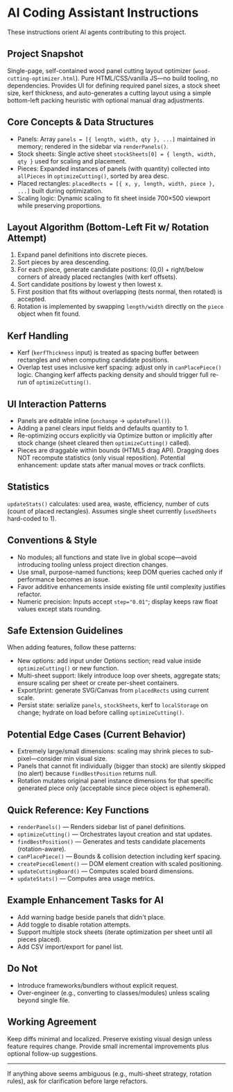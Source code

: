 # AI Coding Assistant Instructions

These instructions orient AI agents contributing to this project.

## Project Snapshot
Single-page, self-contained wood panel cutting layout optimizer (`wood-cutting-optimizer.html`). Pure HTML/CSS/vanilla JS—no build tooling, no dependencies. Provides UI for defining required panel sizes, a stock sheet size, kerf thickness, and auto-generates a cutting layout using a simple bottom-left packing heuristic with optional manual drag adjustments.

## Core Concepts & Data Structures
- Panels: Array `panels = [{ length, width, qty }, ...]` maintained in memory; rendered in the sidebar via `renderPanels()`.
- Stock sheets: Single active sheet `stockSheets[0] = { length, width, qty }` used for scaling and placement.
- Pieces: Expanded instances of panels (with quantity) collected into `allPieces` in `optimizeCutting()`, sorted by area desc.
- Placed rectangles: `placedRects = [{ x, y, length, width, piece }, ...]` built during optimization.
- Scaling logic: Dynamic scaling to fit sheet inside 700×500 viewport while preserving proportions.

## Layout Algorithm (Bottom-Left Fit w/ Rotation Attempt)
1. Expand panel definitions into discrete pieces.
2. Sort pieces by area descending.
3. For each piece, generate candidate positions: (0,0) + right/below corners of already placed rectangles (with kerf offsets).
4. Sort candidate positions by lowest y then lowest x.
5. First position that fits without overlapping (tests normal, then rotated) is accepted.
6. Rotation is implemented by swapping `length/width` directly on the `piece` object when fit found.

## Kerf Handling
- Kerf (`kerfThickness` input) is treated as spacing buffer between rectangles and when computing candidate positions.
- Overlap test uses inclusive kerf spacing: adjust only in `canPlacePiece()` logic. Changing kerf affects packing density and should trigger full re-run of `optimizeCutting()`.

## UI Interaction Patterns
- Panels are editable inline (`onchange` -> `updatePanel()`).
- Adding a panel clears input fields and defaults quantity to 1.
- Re-optimizing occurs explicitly via Optimize button or implicitly after stock change (sheet cleared then `optimizeCutting()` called).
- Pieces are draggable within bounds (HTML5 drag API). Dragging does NOT recompute statistics (only visual reposition). Potential enhancement: update stats after manual moves or track conflicts.

## Statistics
`updateStats()` calculates: used area, waste, efficiency, number of cuts (count of placed rectangles). Assumes single sheet currently (`usedSheets` hard-coded to 1).

## Conventions & Style
- No modules; all functions and state live in global scope—avoid introducing tooling unless project direction changes.
- Use small, purpose-named functions; keep DOM queries cached only if performance becomes an issue.
- Favor additive enhancements inside existing file until complexity justifies refactor.
- Numeric precision: Inputs accept `step="0.01"`; display keeps raw float values except stats rounding.

## Safe Extension Guidelines
When adding features, follow these patterns:
- New options: add input under Options section; read value inside `optimizeCutting()` or new function.
- Multi-sheet support: likely introduce loop over sheets, aggregate stats; ensure scaling per sheet or create per-sheet containers.
- Export/print: generate SVG/Canvas from `placedRects` using current scale.
- Persist state: serialize `panels`, `stockSheets`, kerf to `localStorage` on change; hydrate on load before calling `optimizeCutting()`.

## Potential Edge Cases (Current Behavior)
- Extremely large/small dimensions: scaling may shrink pieces to sub-pixel—consider min visual size.
- Panels that cannot fit individually (bigger than stock) are silently skipped (no alert) because `findBestPosition` returns null.
- Rotation mutates original panel instance dimensions for that specific generated piece only (acceptable since piece object is ephemeral).

## Quick Reference: Key Functions
- `renderPanels()` — Renders sidebar list of panel definitions.
- `optimizeCutting()` — Orchestrates layout creation and stat updates.
- `findBestPosition()` — Generates and tests candidate placements (rotation-aware).
- `canPlacePiece()` — Bounds & collision detection including kerf spacing.
- `createPieceElement()` — DOM element creation with scaled positioning.
- `updateCuttingBoard()` — Computes scaled board dimensions.
- `updateStats()` — Computes area usage metrics.

## Example Enhancement Tasks for AI
- Add warning badge beside panels that didn't place.
- Add toggle to disable rotation attempts.
- Support multiple stock sheets (iterate optimization per sheet until all pieces placed).
- Add CSV import/export for panel list.

## Do Not
- Introduce frameworks/bundlers without explicit request.
- Over-engineer (e.g., converting to classes/modules) unless scaling beyond single file.

## Working Agreement
Keep diffs minimal and localized. Preserve existing visual design unless feature requires change. Provide small incremental improvements plus optional follow-up suggestions.

---
If anything above seems ambiguous (e.g., multi-sheet strategy, rotation rules), ask for clarification before large refactors.